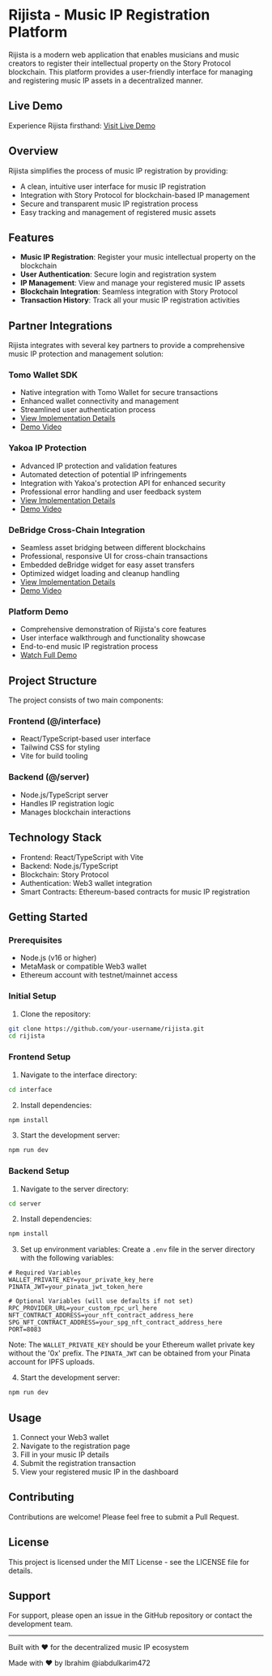 # Rijista - Music IP Registration Platform

Rijista is a modern web application that enables musicians and music creators to register their intellectual property on the Story Protocol blockchain. This platform provides a user-friendly interface for managing and registering music IP assets in a decentralized manner.

## Live Demo

Experience Rijista firsthand: [Visit Live Demo](https://rijista.vercel.app/)

## Overview

Rijista simplifies the process of music IP registration by providing:
- A clean, intuitive user interface for music IP registration
- Integration with Story Protocol for blockchain-based IP management
- Secure and transparent music IP registration process
- Easy tracking and management of registered music assets

## Features

- **Music IP Registration**: Register your music intellectual property on the blockchain
- **User Authentication**: Secure login and registration system
- **IP Management**: View and manage your registered music IP assets
- **Blockchain Integration**: Seamless integration with Story Protocol
- **Transaction History**: Track all your music IP registration activities

## Partner Integrations

Rijista integrates with several key partners to provide a comprehensive music IP protection and management solution:

### Tomo Wallet SDK
- Native integration with Tomo Wallet for secure transactions
- Enhanced wallet connectivity and management
- Streamlined user authentication process
- [View Implementation Details](https://github.com/aliveevie/rijista/tree/Implement-wallet-tomo-sdk)
- [Demo Video](https://streamable.com/ucyeoe)

### Yakoa IP Protection
- Advanced IP protection and validation features
- Automated detection of potential IP infringements
- Integration with Yakoa's protection API for enhanced security
- Professional error handling and user feedback system
- [View Implementation Details](https://github.com/aliveevie/rijista/pull/2)
- [Demo Video](https://streamable.com/53awx7)

### DeBridge Cross-Chain Integration
- Seamless asset bridging between different blockchains
- Professional, responsive UI for cross-chain transactions
- Embedded deBridge widget for easy asset transfers
- Optimized widget loading and cleanup handling
- [View Implementation Details](https://github.com/aliveevie/rijista/pull/3)
- [Demo Video](https://streamable.com/mpmsk8)

### Platform Demo
- Comprehensive demonstration of Rijista's core features
- User interface walkthrough and functionality showcase
- End-to-end music IP registration process
- [Watch Full Demo](https://streamable.com/k5i964)

## Project Structure

The project consists of two main components:

### Frontend (@/interface)
- React/TypeScript-based user interface
- Tailwind CSS for styling
- Vite for build tooling

### Backend (@/server)
- Node.js/TypeScript server
- Handles IP registration logic
- Manages blockchain interactions

## Technology Stack

- Frontend: React/TypeScript with Vite
- Backend: Node.js/TypeScript
- Blockchain: Story Protocol
- Authentication: Web3 wallet integration
- Smart Contracts: Ethereum-based contracts for music IP registration

## Getting Started

### Prerequisites

- Node.js (v16 or higher)
- MetaMask or compatible Web3 wallet
- Ethereum account with testnet/mainnet access

### Initial Setup

1. Clone the repository:
```bash
git clone https://github.com/your-username/rijista.git
cd rijista
```

### Frontend Setup

1. Navigate to the interface directory:
```bash
cd interface
```

2. Install dependencies:
```bash
npm install
```

3. Start the development server:
```bash
npm run dev
```

### Backend Setup

1. Navigate to the server directory:
```bash
cd server
```

2. Install dependencies:
```bash
npm install
```

3. Set up environment variables:
Create a `.env` file in the server directory with the following variables:
```env
# Required Variables
WALLET_PRIVATE_KEY=your_private_key_here
PINATA_JWT=your_pinata_jwt_token_here

# Optional Variables (will use defaults if not set)
RPC_PROVIDER_URL=your_custom_rpc_url_here
NFT_CONTRACT_ADDRESS=your_nft_contract_address_here
SPG_NFT_CONTRACT_ADDRESS=your_spg_nft_contract_address_here
PORT=8083
```

Note: The `WALLET_PRIVATE_KEY` should be your Ethereum wallet private key without the '0x' prefix. The `PINATA_JWT` can be obtained from your Pinata account for IPFS uploads.

4. Start the development server:
```bash
npm run dev
```

## Usage

1. Connect your Web3 wallet
2. Navigate to the registration page
3. Fill in your music IP details
4. Submit the registration transaction
5. View your registered music IP in the dashboard

## Contributing

Contributions are welcome! Please feel free to submit a Pull Request.

## License

This project is licensed under the MIT License - see the LICENSE file for details.

## Support

For support, please open an issue in the GitHub repository or contact the development team.

---

Built with ❤️ for the decentralized music IP ecosystem 

Made with ❤️ by Ibrahim @iabdulkarim472 